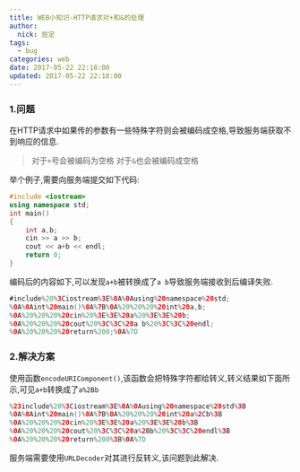 ```yaml
---
title: WEB小知识-HTTP请求对+和&的处理
author: 
  nick: 屈定
tags:
  - bug    
categories: web
date: 2017-05-22 22:18:00
updated: 2017-05-22 22:18:00
---
```


### 1.问题
在HTTP请求中如果传的参数有一些特殊字符则会被编码成空格,导致服务端获取不到响应的信息.
> 对于`+`号会被编码为空格
> 对于`&`也会被编码成空格

举个例子,需要向服务端提交如下代码:
```c++
#include <iostream>
using namespace std;
int main()
{
    int a,b;
    cin >> a >> b;
    cout << a+b << endl;
    return 0;
}
```
编码后的内容如下,可以发现`a+b`被转换成了`a b`导致服务端接收到后编译失败.
```java    
#include%20%3Ciostream%3E%0A%0Ausing%20namespace%20std;
%0A%0Aint%20main()%0A%7B%0A%20%20%20%20int%20a,b;
%0A%20%20%20%20cin%20%3E%3E%20a%20%3E%3E%20b;
%0A%20%20%20%20cout%20%3C%3C%20a b%20%3C%3C%20endl;
%0A%20%20%20%20return%200;%0A%7D
```
### 2.解决方案
使用函数`encodeURIComponent()`,该函数会把特殊字符都给转义,转义结果如下面所示,可见`a+b`转换成了`a%2Bb`
```java
%23include%20%3Ciostream%3E%0A%0Ausing%20namespace%20std%3B
%0A%0Aint%20main()%0A%7B%0A%20%20%20%20int%20a%2Cb%3B
%0A%20%20%20%20cin%20%3E%3E%20a%20%3E%3E%20b%3B
%0A%20%20%20%20cout%20%3C%3C%20a%2Bb%20%3C%3C%20endl%3B
%0A%20%20%20%20return%200%3B%0A%7D
```
服务端需要使用`URLDecoder`对其进行反转义,该问题到此解决.